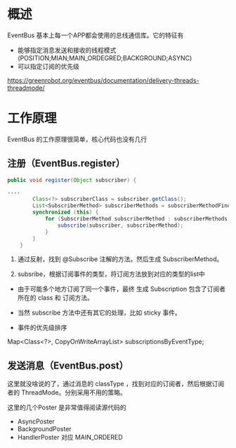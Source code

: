 
# 概述

EventBus 基本上每一个APP都会使用的总线通信库。它的特征有

- 能够指定消息发送和接收的线程模式(POSITION;MIAN;MAIN_ORDEGRED;BACKGROUND;ASYNC)
- 可以指定订阅的优先级

https://greenrobot.org/eventbus/documentation/delivery-threads-threadmode/

# 工作原理

EventBus 的工作原理很简单，核心代码也没有几行

##  注册（EventBus.register）

```java
public void register(Object subscriber) {

····
        Class<?> subscriberClass = subscriber.getClass();
        List<SubscriberMethod> subscriberMethods = subscriberMethodFinder.findSubscriberMethods(subscriberClass);
        synchronized (this) {
            for (SubscriberMethod subscriberMethod : subscriberMethods) {
                subscribe(subscriber, subscriberMethod);
            }
        }
    }
```

1. 通过反射，找到 @Subscribe 注解的方法。然后生成 SubscriberMethod。

2. subsribe，根据订阅事件的类型，将订阅方法放到对应的类型的list中



- 由于可能多个地方订阅了同一个事件，最终 生成 Subscription 包含了订阅者所在的 class 和 订阅方法。

- 当然 subscribe 方法中还有其它的处理，比如 sticky 事件。
- 事件的优先级排序


Map<Class<?>, CopyOnWriteArrayList<Subscription>> subscriptionsByEventType;


## 发送消息（EventBus.post）

这里就没啥说的了，通过消息的 classType ，找到对应的订阅者，然后根据订阅者的 ThreadMode。分别采用不用的策略。

这里的几个Poster 是非常值得阅读源代码的

- AsyncPoster
- BackgroundPoster
- HandlerPoster 对应 MAIN_ORDERED 


